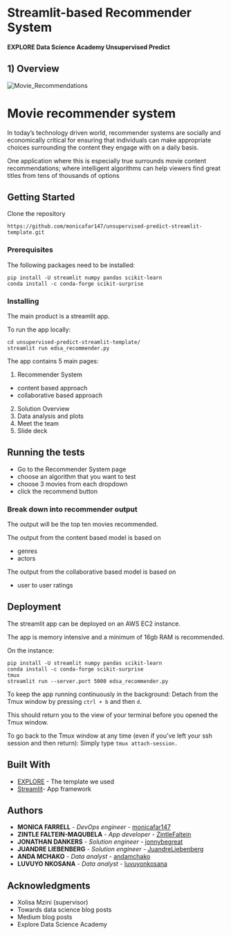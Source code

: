 # Streamlit-based Recommender System
#### EXPLORE Data Science Academy Unsupervised Predict

## 1) Overview

![Movie_Recommendations](resources/imgs/Image_header.png)

# Movie recommender system

In today’s technology driven world, recommender systems are socially and economically critical for ensuring that individuals can make appropriate choices surrounding the content they engage with on a daily basis. 

One application where this is especially true surrounds movie content recommendations; where intelligent algorithms can help viewers find great titles from tens of thousands of options

## Getting Started

Clone the repository
```
https://github.com/monicafar147/unsupervised-predict-streamlit-template.git
```

### Prerequisites

The following packages need to be installed:

```
pip install -U streamlit numpy pandas scikit-learn
conda install -c conda-forge scikit-surprise
```

### Installing

The main product is a streamlit app.

To run the app locally:

```
cd unsupervised-predict-streamlit-template/
streamlit run edsa_recommender.py
```
The app contains 5 main pages:
1. Recommender System
  - content based approach
  - collaborative based approach
2. Solution Overview
3. Data analysis and plots
4. Meet the team
5. Slide deck

## Running the tests

- Go to the Recommender System page
- choose an algorithm that you want to test
- choose 3 movies from each dropdown
- click the recommend button

### Break down into recommender output

The output will be the top ten movies recommended.

The output from the content based model is based on
- genres
- actors

The output from the collaborative based model is based on
- user to user ratings 

## Deployment

The streamlit app can be deployed on an AWS EC2 instance.

The app is memory intensive and a minimum of 16gb RAM is recommended.

On the instance:
```
pip install -U streamlit numpy pandas scikit-learn
conda install -c conda-forge scikit-surprise
tmux
streamlit run --server.port 5000 edsa_recommender.py
```
To keep the app running continuously in the background:
Detach from the Tmux window by pressing ```ctrl + b``` and then ```d```. 

This should return you to the view of your terminal before you opened the Tmux window.

To go back to the Tmux window at any time (even if you've left your ssh session and then return):
Simply type ```tmux attach-session.```

## Built With

* [EXPLORE](https://github.com/Explore-AI/unsupervised-predict-streamlit-template) - The template we used
* [Streamlit](https://www.streamlit.io/)- App framework 

## Authors

* **MONICA FARRELL** - *DevOps engineer* - [monicafar147](https://github.com/monicafar147)
* **ZINTLE FALTEIN-MAQUBELA** - *App developer* - [ZintleFaltein](https://github.com/ZintleFaltein)
* **JONATHAN DANKERS** - *Solution engineer* - [jonnybegreat](https://github.com/jonnybegreat)
* **JUANDRE LIEBENBERG** - *Solution engineer* - [JuandreLiebenberg](https://github.com/JuandreLiebenberg7)
* **ANDA MCHAKO** - *Data analyst* - [andamchako](https://https://github.com/andamchako)
* **LUVUYO NKOSANA** - *Data analyst* - [luvuyonkosana](https://github.com/luvuyonkosana)

## Acknowledgments

* Xolisa Mzini (supervisor)
* Towards data science blog posts
* Medium blog posts
* Explore Data Science Academy

